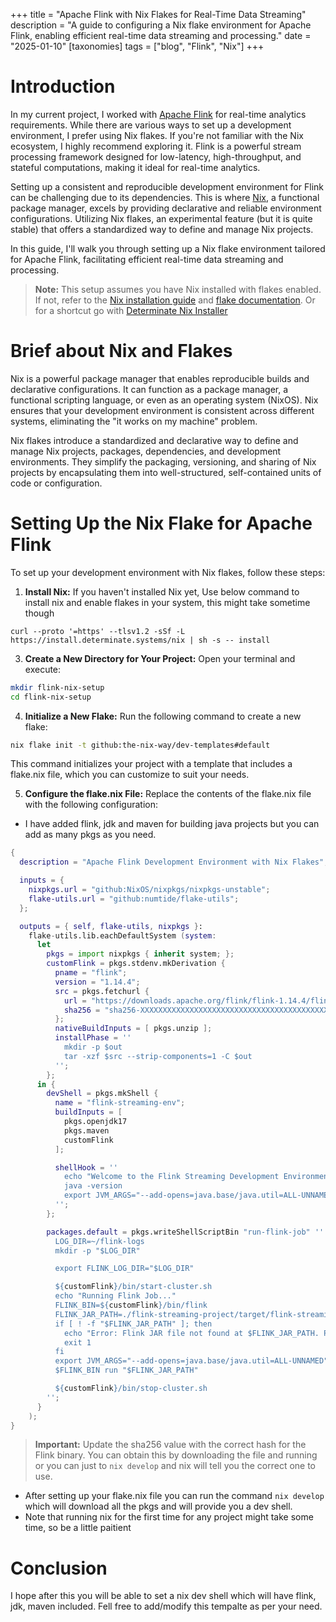 +++
title = "Apache Flink with Nix Flakes for Real-Time Data Streaming"
description = "A guide to configuring a Nix flake environment for Apache Flink, enabling efficient real-time data streaming and processing."
date = "2025-01-10"
[taxonomies]
tags = ["blog", "Flink", "Nix"]
+++

# Introduction

In my current project, I worked with <a rel="me noopener noreferrer" target="_blank" href="https://flink.apache.org/">Apache Flink</a> for real-time analytics requirements. While there are various ways to set up a development environment, I prefer using Nix flakes. If you're not familiar with the Nix ecosystem, I highly recommend exploring it. Flink is a powerful stream processing framework designed for low-latency, high-throughput, and stateful computations, making it ideal for real-time analytics.

Setting up a consistent and reproducible development environment for Flink can be challenging due to its dependencies. This is where <a rel="me noopener noreferrer" target="_blank" href="https://nixos.org/">Nix</a>, a functional package manager, excels by providing declarative and reliable environment configurations. Utilizing Nix flakes, an experimental feature (but it is quite stable) that offers a standardized way to define and manage Nix projects.

In this guide, I'll walk you through setting up a Nix flake environment tailored for Apache Flink, facilitating efficient real-time data streaming and processing.

> **Note:** This setup assumes you have Nix installed with flakes enabled. If not, refer to the [Nix installation guide](https://nixos.org/download.html) and [flake documentation](https://nixos.wiki/wiki/Flakes). Or for a shortcut go with <a href="https://determinate.systems/posts/determinate-nix-installer/">Determinate Nix Installer</a>


# Brief about Nix and Flakes

Nix is a powerful package manager that enables reproducible builds and declarative configurations. It can function as a package manager, a functional scripting language, or even as an operating system (NixOS). Nix ensures that your development environment is consistent across different systems, eliminating the "it works on my machine" problem.

Nix flakes introduce a standardized and declarative way to define and manage Nix projects, packages, dependencies, and development environments. They simplify the packaging, versioning, and sharing of Nix projects by encapsulating them into well-structured, self-contained units of code or configuration.

# Setting Up the Nix Flake for Apache Flink

To set up your development environment with Nix flakes, follow these steps:

1. **Install Nix:** If you haven't installed Nix yet, Use below command to install nix and enable flakes in your system, this might take sometime though
```
curl --proto '=https' --tlsv1.2 -sSf -L https://install.determinate.systems/nix | sh -s -- install
```

3. **Create a New Directory for Your Project:** Open your terminal and execute:

```bash
mkdir flink-nix-setup
cd flink-nix-setup
```
4. **Initialize a New Flake:** Run the following command to create a new flake:

```bash
nix flake init -t github:the-nix-way/dev-templates#default
```
This command initializes your project with a template that includes a flake.nix file, which you can customize to suit your needs.

5. **Configure the flake.nix File:** Replace the contents of the flake.nix file with the following configuration:
- I have added flink, jdk and maven for building java projects but you can add as many pkgs as you need.

```nix
{
  description = "Apache Flink Development Environment with Nix Flakes";

  inputs = {
    nixpkgs.url = "github:NixOS/nixpkgs/nixpkgs-unstable";
    flake-utils.url = "github:numtide/flake-utils";
  };

  outputs = { self, flake-utils, nixpkgs }:
    flake-utils.lib.eachDefaultSystem (system:
      let
        pkgs = import nixpkgs { inherit system; };
        customFlink = pkgs.stdenv.mkDerivation {
          pname = "flink";
          version = "1.14.4";
          src = pkgs.fetchurl {
            url = "https://downloads.apache.org/flink/flink-1.14.4/flink-1.14.4-bin-scala_2.12.tgz";
            sha256 = "sha256-XXXXXXXXXXXXXXXXXXXXXXXXXXXXXXXXXXXXXXXXXXX";
          };
          nativeBuildInputs = [ pkgs.unzip ];
          installPhase = ''
            mkdir -p $out
            tar -xzf $src --strip-components=1 -C $out
          '';
        };
      in {
        devShell = pkgs.mkShell {
          name = "flink-streaming-env";
          buildInputs = [
            pkgs.openjdk17
            pkgs.maven
            customFlink
          ];

          shellHook = ''
            echo "Welcome to the Flink Streaming Development Environment!"
            java -version
            export JVM_ARGS="--add-opens=java.base/java.util=ALL-UNNAMED"
          '';
        };

        packages.default = pkgs.writeShellScriptBin "run-flink-job" ''
          LOG_DIR=~/flink-logs
          mkdir -p "$LOG_DIR"

          export FLINK_LOG_DIR="$LOG_DIR"

          ${customFlink}/bin/start-cluster.sh
          echo "Running Flink Job..."
          FLINK_BIN=${customFlink}/bin/flink
          FLINK_JAR_PATH=./flink-streaming-project/target/flink-streaming-project-1.0-SNAPSHOT.jar
          if [ ! -f "$FLINK_JAR_PATH" ]; then
            echo "Error: Flink JAR file not found at $FLINK_JAR_PATH. Please build the project first."
            exit 1
          fi
          export JVM_ARGS="--add-opens=java.base/java.util=ALL-UNNAMED"
          $FLINK_BIN run "$FLINK_JAR_PATH"

          ${customFlink}/bin/stop-cluster.sh
        '';
      }
    );
}

```

> **Important:** Update the sha256 value with the correct hash for the Flink binary. You can obtain this by downloading the file and running or you can just to `nix develop` and nix will tell you the correct one to use.

- After setting up your flake.nix file you can run the command `nix develop` which will download all the pkgs and will provide you a dev shell.
- Note that running nix for the first time for any project might take some time, so be a little paitient

# Conclusion
I hope after this you will be able to set a nix dev shell which will have flink, jdk, maven included. Fell free to add/modify this tempalte as per your need.

